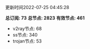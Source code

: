 更新时间2022-07-25 04:45:28

**总订阅: 73**
**总节点: 2823**
**有效节点: 461**
- v2ray节点: 68
- ss节点: 340
- trojan节点: 53
